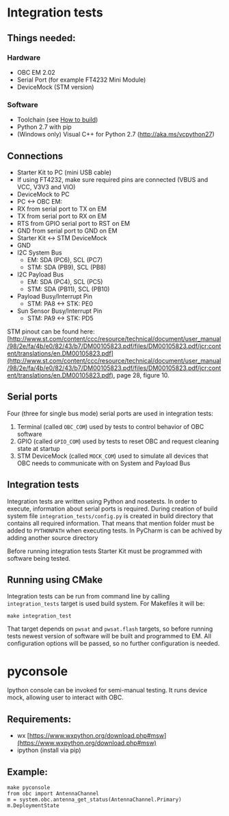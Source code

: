 # Integration tests

## Things needed:
### Hardware
* OBC EM 2.02
* Serial Port (for example FT4232 Mini Module)
* DeviceMock (STM version)

### Software
* Toolchain (see [How to build](HowToBuild.md))
* Python 2.7 with pip
* (Windows only) Visual C++ for Python 2.7 (http://aka.ms/vcpython27)

## Connections
* Starter Kit to PC (mini USB cable)
* If using FT4232, make sure required pins are connected (VBUS and VCC, V3V3 and VIO)
* DeviceMock to PC
* PC <-> OBC EM:
 * RX from serial port to TX on EM
 * TX from serial port to RX on EM
 * RTS from GPIO serial port to RST on EM
 * GND from serial port to GND on EM
* Starter Kit <-> STM DeviceMock
 * GND
 * I2C System Bus
 	* EM: SDA (PC6), SCL (PC7)
	* STM: SDA (PB9), SCL (PB8)
 * I2C Payload Bus
 	* EM: SDA (PC4), SCL (PC5)
	* STM: SDA (PB11), SCL (PB10)
 * Payload Busy/Interrupt Pin
 	* STM: PA8 <-> STK: PE0
 * Sun Sensor Busy/Interrupt Pin
    * STM: PA9 <-> STK: PD5

STM pinout can be found here: [http://www.st.com/content/ccc/resource/technical/document/user_manual/98/2e/fa/4b/e0/82/43/b7/DM00105823.pdf/files/DM00105823.pdf/jcr:content/translations/en.DM00105823.pdf](http://www.st.com/content/ccc/resource/technical/document/user_manual/98/2e/fa/4b/e0/82/43/b7/DM00105823.pdf/files/DM00105823.pdf/jcr:content/translations/en.DM00105823.pdf), page 28, figure 10.

## Serial ports
Four (three for single bus mode) serial ports are used in integration tests:
 1. Terminal (called `OBC_COM`) used by tests to control behavior of OBC software 
 1. GPIO (called `GPIO_COM`) used by tests to reset OBC and request cleaning state at startup
 1. STM DeviceMock (called `MOCK_COM`) used to simulate all devices that OBC needs to communicate with on System and Payload Bus

## Integration tests
Integration tests are written using Python and nosetests. In order to execute, information about serial ports is required. During creation of build system file `integration_tests/config.py` is created in build directory that contains all required information. That means that mention folder must be added to `PYTHONPATH` when executing tests. In PyCharm is can be achived by adding another source directory

Before running integration tests Starter Kit must be programmed with software being tested. 

## Running using CMake
Integration tests can be run from command line by calling `integration_tests` target is used build system. For Makefiles it will be:

`make integration_test`

That target depends on `pwsat` and `pwsat.flash` targets, so before running tests newest version of software will be built and programmed to EM. All configuration options will be passed, so no further configuration is needed.

# pyconsole
Ipython console can be invoked for semi-manual testing. It runs device mock, allowing user to interact with OBC.

## Requirements:
* wx [https://www.wxpython.org/download.php#msw](https://www.wxpython.org/download.php#msw)
* ipython (install via pip)

## Example:
	make pyconsole
	from obc import AntennaChannel
	m = system.obc.antenna_get_status(AntennaChannel.Primary)
	m.DeploymentState
